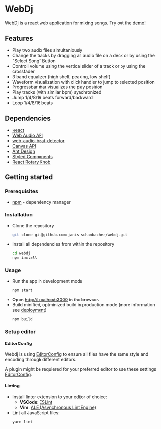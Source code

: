 # WebDj
WebDj is a react web application for mixing songs. Try out the [demo](webdj.herokuapp.com/)!

## Features

- Play two audio files simultaniously
- Change the tracks by dragging an audio file on a deck or by using the "Select Song" Button
- Controll volume using the vertical slider of a track or by using the crossfader 
- 3 band equalizer (high shelf, peaking, low shelf)
- Waveform visualization with click handler to jump to selected position
- Progressbar that visualizes the play position
- Play tracks (with similar bpm) synchronized
- Jump 1/4/8/16 beats forward/backward
- Loop 1/4/8/16 beats

## Dependencies
- [React](https://reactjs.org/) 
- [Web Audio API](https://developer.mozilla.org/en-US/docs/Web/API/Web_Audio_API)
- [web-audio-beat-detector](https://github.com/chrisguttandin/web-audio-beat-detector?spm=a2c6h.14275010.0.0.268d11e1POKD7O)
- [Canvas API](https://developer.mozilla.org/en-US/docs/Web/API/Canvas_API)
- [Ant Design](https://ant.design/)
- [Styled Components](https://styled-components.com/)
- [React Rotary Knob](https://github.com/hugozap/react-rotary-knob)

## Getting started

### Prerequisites
- [npm](https://www.npmjs.com/) - dependency manager

### Installation

- Clone the repository
  ```sh
  git clone git@github.com:janis-schanbacher/webdj.git
  ```
- Install all dependencies from within the repository
  ```sh
  cd webdj
  npm install
  ```

### Usage
- Run the app in development mode
  ```sh
  npm start
  ```
- Open [http://localhost:3000](http://localhost:3000) in the browser.
- Build minified, optminized build in production mode (more information see [deployment](https://facebook.github.io/create-react-app/docs/deployment))
  ```
  npm build
  ```

<!-- ## Testing
- Launch test runner in interactive mode
  ```sh
  yarn test
  ```
- See the section about [running tests](https://facebook.github.io/create-react-app/docs/running-tests) for more information. -->

### Setup editor

#### EditorConfig
Webdj is using [EditorConfig](https://editorconfig.org) to ensure all files have the same style and encoding through different editors.

A plugin might be requiered for your preferred editor to use these settings [EditorConfig](https://editorconfig.org/#download).

#### Linting
- Install linter extension to your editor of choice:
  - **VSCode**: [ESLint](https://marketplace.visualstudio.com/items?itemName=dbaeumer.vscode-eslint)
  - **Vim**: [ALE (Asynchronous Lint Engine)](https://github.com/w0rp/ale)
- Lint all JavaScript files:
  ```sh
  yarn lint
  ```
